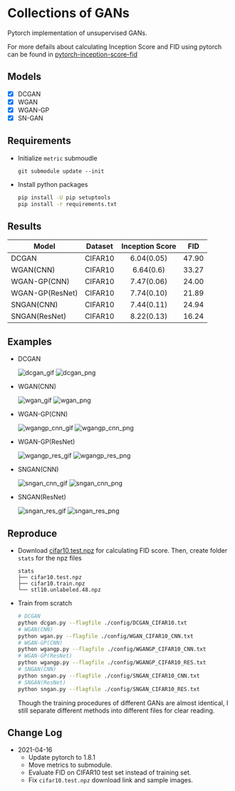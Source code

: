 # Collections of GANs

Pytorch implementation of unsupervised GANs.

For more defails about calculating Inception Score and FID using pytorch can be found in [pytorch-inception-score-fid](https://github.com/w86763777/pytorch-inception-score-fid) 

## Models
- [x] DCGAN
- [x] WGAN
- [x] WGAN-GP
- [x] SN-GAN 

## Requirements
- Initialize `metric` submoudle
    ```
    git submodule update --init
    ```
- Install python packages
    ```bash
    pip install -U pip setuptools
    pip install -r requirements.txt
    ```

## Results

|Model          |Dataset|Inception Score|FID  |
|--------------|:-----:|:--------------:|:---:|
|DCGAN          |CIFAR10|6.04(0.05)     |47.90|
|WGAN(CNN)      |CIFAR10|6.64(0.6)      |33.27|
|WGAN-GP(CNN)   |CIFAR10|7.47(0.06)     |24.00|
|WGAN-GP(ResNet)|CIFAR10|7.74(0.10)     |21.89|
|SNGAN(CNN)     |CIFAR10|7.44(0.11)     |24.94|
|SNGAN(ResNet)  |CIFAR10|8.22(0.13)     |16.24|

## Examples
- DCGAN

    ![dcgan_gif](https://drive.google.com/uc?export=view&id=1KSBk0Va_4bJXgM7TruZgfHly9If_74-n) ![dcgan_png](https://drive.google.com/uc?export=view&id=1GGa6xd28dHds5lJTRCqnJks-ie_3luH8)

- WGAN(CNN)

    ![wgan_gif](https://drive.google.com/uc?export=view&id=1Yrq-peVwSTUQmK_CF0dcf86mXYp2Qd4D) ![wgan_png](https://drive.google.com/uc?export=view&id=1vER25JI0U9awv25x1Muz5-b7sY-Wyi7d)

- WGAN-GP(CNN)

    ![wgangp_cnn_gif](https://drive.google.com/uc?export=view&id=1wUqaKPo4BhCcByHyTEuNhDeb2CfUJB6f) ![wgangp_cnn_png](https://drive.google.com/uc?export=view&id=1w-9N5c7s-f7Ocb6DGVtLloOe5Xkl4CRd)

- WGAN-GP(ResNet)

    ![wgangp_res_gif](https://drive.google.com/uc?export=view&id=16gadJh0K4ZWelmTqIjkPLlk2P423EpCR) ![wgangp_res_png](https://drive.google.com/uc?export=view&id=1ZRYJo7rtbN99hK71OT2dvj94uxzGG063)

- SNGAN(CNN)

    ![sngan_cnn_gif](https://drive.google.com/uc?export=view&id=1zWtmiwsYJqSqxY7LISBzaBfZHrzbbhXi) ![sngan_cnn_png](https://drive.google.com/uc?export=view&id=1Uq387vzBWptqDWk1c5s1jRYxcuN-IzGZ)

- SNGAN(ResNet)

    ![sngan_res_gif](https://drive.google.com/uc?export=view&id=1et3V7NbLEqH6aOWzkOQceNcnfY3WBOGz) ![sngan_res_png](https://drive.google.com/uc?export=view&id=1neYWCexP8kY2eixMpztNL50TKFLXZcBL)

## Reproduce
- Download [cifar10.test.npz](https://drive.google.com/drive/folders/1UBdzl6GtNMwNQ5U-4ESlIer43tNjiGJC?usp=sharing) for calculating FID score. Then, create folder `stats` for the npz files
    ```
    stats
    ├── cifar10.test.npz
    ├── cifar10.train.npz
    └── stl10.unlabeled.48.npz
    ```

- Train from scratch
    ```bash
    # DCGAN
    python dcgan.py --flagfile ./config/DCGAN_CIFAR10.txt
    # WGAN(CNN)
    python wgan.py --flagfile ./config/WGAN_CIFAR10_CNN.txt
    # WGAN-GP(CNN)
    python wgangp.py --flagfile ./config/WGANGP_CIFAR10_CNN.txt
    # WGAN-GP(ResNet)
    python wgangp.py --flagfile ./config/WGANGP_CIFAR10_RES.txt
    # SNGAN(CNN)
    python sngan.py --flagfile ./config/SNGAN_CIFAR10_CNN.txt
    # SNGAN(ResNet)
    python sngan.py --flagfile ./config/SNGAN_CIFAR10_RES.txt
    ```
    Though the training procedures of different GANs are almost identical, I still separate different methods into different files for clear reading.

## Change Log
- 2021-04-16
    - Update pytorch to 1.8.1
    - Move metrics to submodule.
    - Evaluate FID on CIFAR10 test set instead of training set.
    - Fix `cifar10.test.npz` download link and sample images.